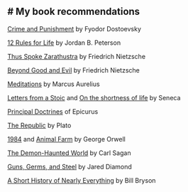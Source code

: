 ## \# My book recommendations

[Crime and Punishment](https://en.wikipedia.org/wiki/Crime_and_Punishment) by Fyodor Dostoevsky

[12 Rules for Life](https://en.wikipedia.org/wiki/12_Rules_for_Life) by Jordan B. Peterson

[Thus Spoke Zarathustra](https://en.wikipedia.org/wiki/Thus_Spoke_Zarathustra) by Friedrich Nietzsche

[Beyond Good and Evil](https://en.wikipedia.org/wiki/Beyond_Good_and_Evil) by Friedrich Nietzsche

[Meditations](https://en.wikipedia.org/wiki/Meditations) by Marcus Aurelius

[Letters from a Stoic](https://en.wikisource.org/wiki/Moral_letters_to_Lucilius) and [On the shortness of life](https://en.wikisource.org/wiki/On_the_shortness_of_life) by Seneca

[Principal Doctrines](https://wiki.epicurism.info/Principal_Doctrines/) of Epicurus

[The Republic](https://www.iep.utm.edu/republic/) by Plato

[1984](https://en.wikipedia.org/wiki/Nineteen_Eighty-Four) and [Animal Farm](https://en.wikipedia.org/wiki/Animal_Farm) by George Orwell

[The Demon-Haunted World](https://en.wikipedia.org/wiki/The_Demon-Haunted_World) by Carl Sagan

[Guns, Germs, and Steel](https://en.wikipedia.org/wiki/Guns,_Germs,_and_Steel) by Jared Diamond

[A Short History of Nearly Everything](https://en.wikipedia.org/wiki/A_Short_History_of_Nearly_Everything) by Bill Bryson

